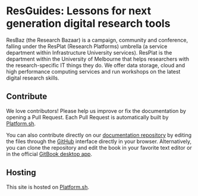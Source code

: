 # ResGuides: Lessons for next generation digital research tools


ResBaz (the Research Bazaar) is a campaign, community and conference, falling under the ResPlat (Research Platforms) umbrella (a service department within Infrastructure University services). ResPlat is the department within the University of Melbourne that helps researchers with the research-specific IT things they do. We offer data storage, cloud and high performance computing services and run workshops on the latest digital research skills.

## Contribute

We love contributors! Please help us improve or fix the documentation by opening a Pull Request. Each Pull Request is automatically built by [Platform.sh](https://platform.sh).

You can also contribute directly on our [documentation repository](https://github.com/drupalcommerce/commerce-docs) by editing the files through the [GitHub](https://github.com/) interface directly in your browser. Alternatively, you can clone the repository and edit the book in your favorite text editor or in the official [GitBook desktop app](https://github.com/GitbookIO/editor).

## Hosting

This site is hosted on [Platform.sh](https://platform.sh).
